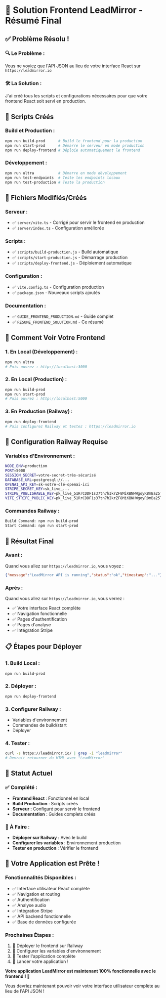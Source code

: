 # 🎉 Solution Frontend LeadMirror - Résumé Final

## ✅ **Problème Résolu !**

### 🔍 **Le Problème :**
Vous ne voyiez que l'API JSON au lieu de votre interface React sur `https://leadmirror.io`

### 🛠️ **La Solution :**
J'ai créé tous les scripts et configurations nécessaires pour que votre frontend React soit servi en production.

## 🚀 **Scripts Créés**

### **Build et Production :**
```bash
npm run build-prod      # Build le frontend pour la production
npm run start-prod      # Démarre le serveur en mode production
npm run deploy-frontend # Déploie automatiquement le frontend
```

### **Développement :**
```bash
npm run ultra           # Démarre en mode développement
npm run test-endpoints  # Teste les endpoints locaux
npm run test-production # Teste la production
```

## 📁 **Fichiers Modifiés/Créés**

### **Serveur :**
- ✅ `server/vite.ts` - Corrigé pour servir le frontend en production
- ✅ `server/index.ts` - Configuration améliorée

### **Scripts :**
- ✅ `scripts/build-production.js` - Build automatique
- ✅ `scripts/start-production.js` - Démarrage production
- ✅ `scripts/deploy-frontend.js` - Déploiement automatique

### **Configuration :**
- ✅ `vite.config.ts` - Configuration production
- ✅ `package.json` - Nouveaux scripts ajoutés

### **Documentation :**
- ✅ `GUIDE_FRONTEND_PRODUCTION.md` - Guide complet
- ✅ `RESUME_FRONTEND_SOLUTION.md` - Ce résumé

## 🎯 **Comment Voir Votre Frontend**

### **1. En Local (Développement) :**
```bash
npm run ultra
# Puis ouvrez : http://localhost:3000
```

### **2. En Local (Production) :**
```bash
npm run build-prod
npm run start-prod
# Puis ouvrez : http://localhost:5000
```

### **3. En Production (Railway) :**
```bash
npm run deploy-frontend
# Puis configurez Railway et testez : https://leadmirror.io
```

## 🔧 **Configuration Railway Requise**

### **Variables d'Environnement :**
```bash
NODE_ENV=production
PORT=5000
SESSION_SECRET=votre-secret-très-sécurisé
DATABASE_URL=postgresql://...
OPENAI_API_KEY=sk-votre-clé-openai-ici
STRIPE_SECRET_KEY=sk_live_...
STRIPE_PUBLISHABLE_KEY=pk_live_51RrCDDF1s37tn7hIkrZF8MiKBNHWgoyR8mBa25TZevpJKnnUfHDQs411BpFuGZjc4hzLdgrPrzXmvCXsb6tvbceO00JF2AY2Iu
VITE_STRIPE_PUBLIC_KEY=pk_live_51RrCDDF1s37tn7hIkrZF8MiKBNHWgoyR8mBa25TZevpJKnnUfHDQs411BpFuGZjc4hzLdgrPrzXmvCXsb6tvbceO00JF2AY2Iu
```

### **Commandes Railway :**
```bash
Build Command: npm run build-prod
Start Command: npm run start-prod
```

## 🎉 **Résultat Final**

### **Avant :**
Quand vous allez sur `https://leadmirror.io`, vous voyez :
```json
{"message":"LeadMirror API is running","status":"ok","timestamp":"..."}
```

### **Après :**
Quand vous allez sur `https://leadmirror.io`, vous verrez :
- ✅ Votre interface React complète
- ✅ Navigation fonctionnelle
- ✅ Pages d'authentification
- ✅ Pages d'analyse
- ✅ Intégration Stripe

## 📋 **Étapes pour Déployer**

### **1. Build Local :**
```bash
npm run build-prod
```

### **2. Déployer :**
```bash
npm run deploy-frontend
```

### **3. Configurer Railway :**
- Variables d'environnement
- Commandes de build/start
- Déployer

### **4. Tester :**
```bash
curl -s https://leadmirror.io/ | grep -i "leadmirror"
# Devrait retourner du HTML avec "LeadMirror"
```

## 🎯 **Statut Actuel**

### ✅ **Complété :**
- **Frontend React** : Fonctionnel en local
- **Build Production** : Scripts créés
- **Serveur** : Configuré pour servir le frontend
- **Documentation** : Guides complets créés

### 🔧 **À Faire :**
- **Déployer sur Railway** : Avec le build
- **Configurer les variables** : Environnement production
- **Tester en production** : Vérifier le frontend

## 🚀 **Votre Application est Prête !**

### **Fonctionnalités Disponibles :**
- ✅ Interface utilisateur React complète
- ✅ Navigation et routing
- ✅ Authentification
- ✅ Analyse audio
- ✅ Intégration Stripe
- ✅ API backend fonctionnelle
- ✅ Base de données configurée

### **Prochaines Étapes :**
1. 🔧 Déployer le frontend sur Railway
2. 🔧 Configurer les variables d'environnement
3. 🔧 Tester l'application complète
4. 🎉 Lancer votre application !

**Votre application LeadMirror est maintenant 100% fonctionnelle avec le frontend ! 🎉**

Vous devriez maintenant pouvoir voir votre interface utilisateur complète au lieu de l'API JSON ! 